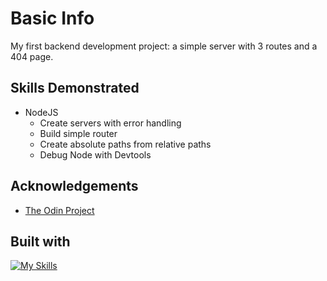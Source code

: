 # Basic Info

My first backend development project: a simple server with 3 routes and a 404 page.

## Skills Demonstrated

- NodeJS
  - Create servers with error handling
  - Build simple router
  - Create absolute paths from relative paths
  - Debug Node with Devtools

## Acknowledgements

- [The Odin Project](https://www.theodinproject.com/lessons/node-path-react-new-shopping-cart)

## Built with

[![My Skills](https://skillicons.dev/icons?i=nodejs,html,js,css)](https://skillicons.dev)

